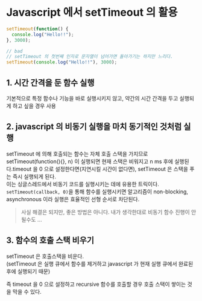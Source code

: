 # Javascript 에서 setTimeout 의 활용

```javascript
setTimeout(function() {
  console.log("Hello!!");
}, 3000);
```
```javascript
// bad
// setTimeout 의 첫번째 인자로 문자열이 넘어가면 돌아가기는 하지만 느리다. 
setTimeout(console.log("Hello!!"), 3000);
```
## 1. 시간 간격을 둔 함수 실행

기본적으로 특정 함수나 기능을 바로 실행시키지 않고, 약간의 시간 간격을 두고 실행되게 하고 싶을 경우 사용



## 2. javascript 의 비동기 실행을 마치 동기적인 것처럼 실행

setTimeout 에 의해 호출되는 함수는 자체 호출 스택을 가지므로 
setTimeout(function(){}, n) 이 실행되면 현재 스택은 비워지고 n ms 후에 실행된다.timeout 을 0 으로 설정한다면(지연시킬 시간이 없다면), 
setTimeout 은 스택을 푸는 즉시 실행되게 된다.</br>
이는 싱글스레드에서 비동기 코드를 실행시키는 데에 유용한 트릭이다.</br>
`setTimeout(callback, 0)`을 통해 함수를 실행시키면 알고리즘이 non-blocking, asynchronous 이라 실행은 효율적인 선형 순서로 차단된다.  
> 사실 해결은 되지만, 좋은 방법은 아니다.
> 내가 생각한대로 비동기 함수 진행이 안될수도 ... 


## 3. 함수의 호출 스택 비우기

setTimeout 은 호출스택을 비운다.</br>
(setTimeout 은 실행 큐에서 함수를 제거하고 javascript 가 현재 실행 큐에서 완료된 후에 실행되기 때문)

즉 timeout 을 0 으로 설정하고 recursive 함수를 호출할 경우 호출 스택이 쌓이는 것을 막을 수 있다. 
